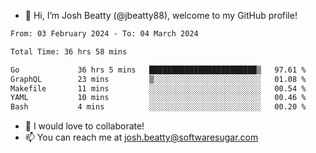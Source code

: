 - 👋 Hi, I’m Josh Beatty (@jbeatty88), welcome to my GitHub profile!

<!--START_SECTION:waka-->

```txt
From: 03 February 2024 - To: 04 March 2024

Total Time: 36 hrs 58 mins

Go             36 hrs 5 mins   ████████████████████████▒   97.61 %
GraphQL        23 mins         ▒░░░░░░░░░░░░░░░░░░░░░░░░   01.08 %
Makefile       11 mins         ░░░░░░░░░░░░░░░░░░░░░░░░░   00.54 %
YAML           10 mins         ░░░░░░░░░░░░░░░░░░░░░░░░░   00.46 %
Bash           4 mins          ░░░░░░░░░░░░░░░░░░░░░░░░░   00.20 %
```

<!--END_SECTION:waka-->

- 💞️ I would love to collaborate!
- 📫 You can reach me at josh.beatty@softwaresugar.com

<!---
jbeatty88/jbeatty88 is a ✨ special ✨ repository because its `README.md` (this file) appears on your GitHub profile.
You can click the Preview link to take a look at your changes.
--->
